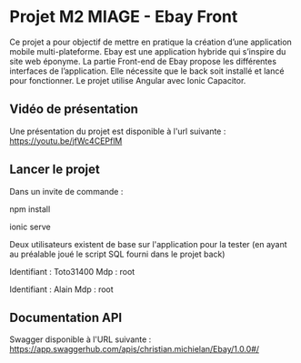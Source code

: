 # Projet M2 MIAGE - Ebay Front

Ce projet a pour objectif de mettre en pratique la création d’une application mobile multi-plateforme. Ebay est une application hybride qui s’inspire du site web éponyme. 
La partie Front-end de Ebay propose les différentes interfaces de l’application.
Elle nécessite que le back soit installé et lancé pour fonctionner.
Le projet utilise Angular avec Ionic Capacitor.

## Vidéo de présentation 

Une présentation du projet est disponible à l'url suivante : https://youtu.be/jfWc4CEPflM

## Lancer le projet
Dans un invite de commande :

npm install

ionic serve

Deux utilisateurs existent de base sur l'application pour la tester (en ayant au préalable joué le script SQL fourni dans le projet back)

Identifiant : Toto31400
Mdp : root

Identifiant : Alain
Mdp : root

## Documentation API

Swagger disponible à l'URL suivante : https://app.swaggerhub.com/apis/christian.michielan/Ebay/1.0.0#/
